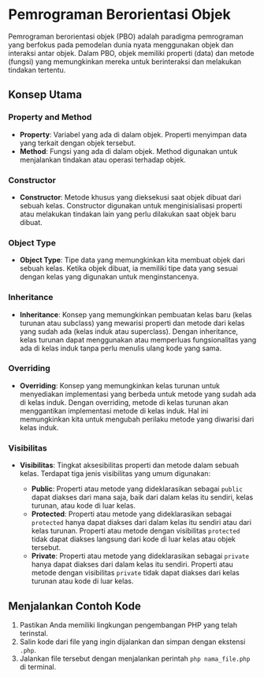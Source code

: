 # Pemrograman Berorientasi Objek

Pemrograman berorientasi objek (PBO) adalah paradigma pemrograman yang berfokus pada pemodelan dunia nyata menggunakan objek dan interaksi antar objek. Dalam PBO, objek memiliki properti (data) dan metode (fungsi) yang memungkinkan mereka untuk berinteraksi dan melakukan tindakan tertentu.

## Konsep Utama

### Property and Method

- **Property**: Variabel yang ada di dalam objek. Properti menyimpan data yang terkait dengan objek tersebut.
- **Method**: Fungsi yang ada di dalam objek. Method digunakan untuk menjalankan tindakan atau operasi terhadap objek.

### Constructor

- **Constructor**: Metode khusus yang dieksekusi saat objek dibuat dari sebuah kelas. Constructor digunakan untuk menginisialisasi properti atau melakukan tindakan lain yang perlu dilakukan saat objek baru dibuat.

### Object Type

- **Object Type**: Tipe data yang memungkinkan kita membuat objek dari sebuah kelas. Ketika objek dibuat, ia memiliki tipe data yang sesuai dengan kelas yang digunakan untuk menginstancenya.

### Inheritance

- **Inheritance**: Konsep yang memungkinkan pembuatan kelas baru (kelas turunan atau subclass) yang mewarisi properti dan metode dari kelas yang sudah ada (kelas induk atau superclass). Dengan inheritance, kelas turunan dapat menggunakan atau memperluas fungsionalitas yang ada di kelas induk tanpa perlu menulis ulang kode yang sama.

### Overriding

- **Overriding**: Konsep yang memungkinkan kelas turunan untuk menyediakan implementasi yang berbeda untuk metode yang sudah ada di kelas induk. Dengan overriding, metode di kelas turunan akan menggantikan implementasi metode di kelas induk. Hal ini memungkinkan kita untuk mengubah perilaku metode yang diwarisi dari kelas induk.

### Visibilitas

- **Visibilitas**: Tingkat aksesibilitas properti dan metode dalam sebuah kelas. Terdapat tiga jenis visibilitas yang umum digunakan:

  - **Public**: Properti atau metode yang dideklarasikan sebagai `public` dapat diakses dari mana saja, baik dari dalam kelas itu sendiri, kelas turunan, atau kode di luar kelas.
  - **Protected**: Properti atau metode yang dideklarasikan sebagai `protected` hanya dapat diakses dari dalam kelas itu sendiri atau dari kelas turunan. Properti atau metode dengan visibilitas `protected` tidak dapat diakses langsung dari kode di luar kelas atau objek tersebut.
  - **Private**: Properti atau metode yang dideklarasikan sebagai `private` hanya dapat diakses dari dalam kelas itu sendiri. Properti atau metode dengan visibilitas `private` tidak dapat diakses dari kelas turunan atau kode di luar kelas.

## Menjalankan Contoh Kode

1. Pastikan Anda memiliki lingkungan pengembangan PHP yang telah terinstal.
2. Salin kode dari file yang ingin dijalankan dan simpan dengan ekstensi `.php`.
3. Jalankan file tersebut dengan menjalankan perintah `php nama_file.php` di terminal.
